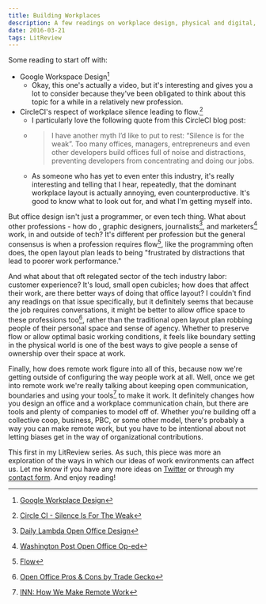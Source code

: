 ```yaml
---
title: Building Workplaces
description: A few readings on workplace design, physical and digital, in and out of tech.
date: 2016-03-21
tags: LitReview
---
```


Some reading to start off with:

- Google Workspace Design[^1]
    - Okay, this one's actually a video, but it's interesting and gives you a lot to consider because they've been obligated to think about this topic for a while in a relatively new profession.
- CircleCI's respect of workplace silence leading to flow.[^2] 
    - I particularly love the following quote from this CircleCI blog post:
    - > I have another myth I’d like to put to rest: “Silence is for the weak”. Too many offices, managers, entrepreneurs and even other developers build offices full of noise and distractions, preventing developers from concentrating and doing our jobs.
    - As someone who has yet to even enter this industry, it's really interesting and telling that I hear, repeatedly, that the dominant workplace layout is actually annoying, even counterproductive. It's good to know what to look out for, and what I'm getting myself into.

But office design isn't just a programmer, or even tech thing. What about other professions - how do , graphic designers, journalists[^3], and marketers[^4] work, in and outside of tech? It's different per profession but the general consensus is when a profession requires flow[^5], like the programming often does, the open layout plan leads to being "frustrated by distractions that lead to poorer work performance."

And what about that oft relegated sector of the tech industry labor: customer experience? It's loud, small open cubicles; how does that affect their work, are there better ways of doing that office layout? I couldn't find any readings on that issue specifically, but it definitely seems that because the job requires conversations, it might be better to allow office space to these professions too[^6], rather than the traditional open layout plan robbing people of their personal space and sense of agency. Whether to preserve flow or allow optimal basic working conditions, it feels like boundary setting in the physical world is one of the best ways to give people a sense of ownership over their space at work.

Finally, how does remote work figure into all of this, because now we're getting outside of configuring the way people work at all. Well, once we get into remote work we're really talking about keeping open communication, boundaries and using your tools[^7] to make it work. It definitely changes how you design an office and a workplace communication chain, but there are tools and plenty of companies to model off of. Whether you're
building off a collective coop, business, PBC, or some other model, there's probably a way you can make remote work, but you have to be intentional about not letting biases get in the way of organizational contributions.

This first in my LitReview series. As such, this piece was more an exploration of the ways in which our ideas of work environments can affect us. Let me know if you have any more ideas on [Twitter](http://twitter.com/acwervo) or through my [contact form](/contact). And enjoy reading!

[^1]: [Google Workplace Design](https://www.gv.com/lib/workspace-design)
[^2]: [Circle CI - Silence Is For The Weak](https://circleci.com/blog/silence-is-for-the-weak/)
[^3]: [Daily Lambda Open Office Design](http://www.thedailymba.com/2011/12/12/open-space-office-design-where-does-it-work-best/)
[^4]: [Washington Post Open Office Op-ed](https://www.washingtonpost.com/posteverything/wp/2014/12/30/google-got-it-wrong-the-open-office-trend-is-destroying-the-workplace/)
[^5]: [Flow](https://en.wikipedia.org/wiki/Flow_(psychology))
[^6]: [Open Office Pros & Cons by Trade Gecko](https://www.tradegecko.com/blog/open-office-beneficial-detrimental)
[^7]: [INN: How We Make Remote Work](http://nerds.inn.org/2014/11/07/how-we-make-remote-work-work/)
